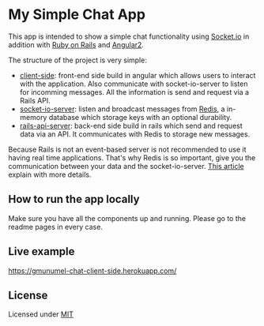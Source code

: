 
# My Simple Chat App

This app is intended to show a simple chat functionality
using [Socket.io](https://socket.io/) in addition with 
[Ruby on Rails](http://rubyonrails.org/) and
[Angular2](http://www.angular2.com/).

The structure of the project is very simple:

* [client-side](https://github.com/gmunumel/chat-client-side): front-end side build in angular which allows users to interact with the application. Also communicate with socket-io-server to listen for incomming messages. All the information is send and request via
a Rails API. 
* [socket-io-server](https://github.com/gmunumel/chat-socket-io-server): listen and broadcast messages from [Redis](https://redis.io/), a in-memory database which storage keys with an optional durability.
* [rails-api-server](https://github.com/gmunumel/chat-rails-api-server): back-end side build in rails which send and request data via an API. It communicates with Redis to storage new messages.

Because Rails is not an event-based server is not recommended to use it having real time applications. That's why Redis is so important, give you the communication between your data and the socket-io-server. [This article](https://medium.com/wolox-driving-innovation/adding-a-realtime-module-to-your-rails-api-18bb562e6441) explain with more details. 

## How to run the app locally

Make sure you have all the components up and running. Please go to the readme pages in every case.

## Live example

https://gmunumel-chat-client-side.herokuapp.com/

## License

Licensed under [MIT](LICENSE.md)